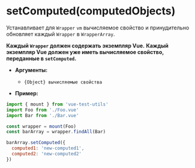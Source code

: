 # setComputed(computedObjects)

Устанавливает для `Wrapper` `vm` вычисляемое свойство и принудительно обновляет каждый `Wrapper` в `WrapperArray`.

**Каждый `Wrapper` должен содержать экземпляр Vue.**
**Каждый экземпляр Vue должен уже иметь вычисляемое свойство, переданные в `setComputed`.**

- **Аргументы:**
  - `{Object} вычисляемые свойства`

- **Пример:**

```js
import { mount } from 'vue-test-utils'
import Foo from './Foo.vue'
import Bar from './Bar.vue'

const wrapper = mount(Foo)
const barArray = wrapper.findAll(Bar)

barArray.setComputed({
  computed1: 'new-computed1',
  computed2: 'new-computed2'
})
```
